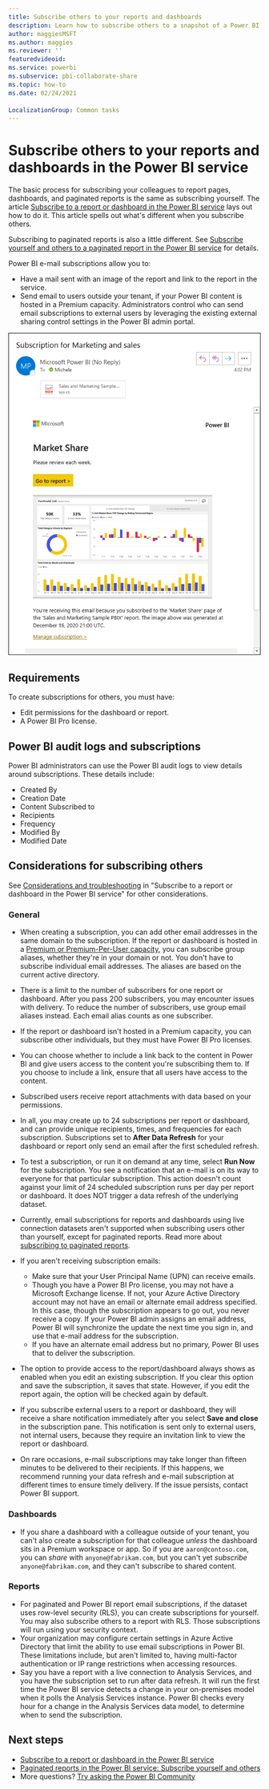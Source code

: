 ```yaml
---
title: Subscribe others to your reports and dashboards
description: Learn how to subscribe others to a snapshot of a Power BI report page or dashboard.
author: maggiesMSFT
ms.author: maggies
ms.reviewer: ''
featuredvideoid: 
ms.service: powerbi
ms.subservice: pbi-collaborate-share
ms.topic: how-to
ms.date: 02/24/2021

LocalizationGroup: Common tasks
---
```

# Subscribe others to your reports and dashboards in the Power BI service

The basic process for subscribing your colleagues to report pages, dashboards, and paginated reports is the same as subscribing yourself. The article [Subscribe to a report or dashboard in the Power BI service](../consumer/end-user-subscribe.md) lays out how to do it. This article spells out what's different when you subscribe others. 

Subscribing to paginated reports is also a little different. See [Subscribe yourself and others to a paginated report in the Power BI service](../consumer/paginated-reports-subscriptions.md) for details.

 Power BI e-mail subscriptions allow you to:

- Have a mail sent with an image of the report and link to the report in the service. 
- Send email to users outside your tenant, if your Power BI content is hosted in a Premium capacity.  Administrators control who can send email subscriptions to external users by leveraging the existing external sharing control settings in the Power BI admin portal.

![Screenshot of email snapshot of dashboard.](media/service-report-subscribe/power-bi-subscriptions-email.png)

## Requirements

To create subscriptions for others, you must have:

- Edit permissions for the dashboard or report.
- A Power BI Pro license.

## Power BI audit logs and subscriptions

Power BI administrators can use the Power BI audit logs to view details around subscriptions. These details include:

- Created By
- Creation Date
- Content Subscribed to
- Recipients
- Frequency
- Modified By
- Modified Date

## Considerations for subscribing others

See [Considerations and troubleshooting](../consumer/end-user-subscribe.md#considerations-and-troubleshooting) in "Subscribe to a report or dashboard in the Power BI service" for other considerations.

### General

- When creating a subscription, you can add other email addresses in the same domain to the subscription. If the report or dashboard is hosted in a [Premium or Premium-Per-User capacity](../admin/service-premium-what-is.md), you can subscribe group aliases, whether they're in your domain or not. You don't have to subscribe individual email addresses. The aliases are based on the current active directory.
- There is a limit to the number of subscribers for one report or dashboard. After you pass 200 subscribers, you may encounter issues with delivery. To reduce the number of subscribers, use group email aliases instead. Each email alias counts as one subscriber.
- If the report or dashboard isn't hosted in a Premium capacity, you can subscribe other individuals, but they must have Power BI Pro licenses.
- You can choose whether to include a link back to the content in Power BI and give users access to the content you're subscribing them to.  If you choose to include a link, ensure that all users have access to the content.
- Subscribed users receive report attachments with data based on your permissions.
- In all, you may create up to 24 subscriptions per report or dashboard, and can provide unique recipients, times, and frequencies for each subscription. Subscriptions set to  **After Data Refresh**  for your dashboard or report only send an email after the first scheduled refresh.
- To test a subscription, or run it on demand at any time, select  **Run Now** for the subscription. You see a notification that an e-mail is on its way to everyone for that particular subscription. This action doesn't count against your limit of 24 scheduled subscription runs per day per report or dashboard. It does NOT trigger a data refresh of the underlying dataset.
- Currently, email subscriptions for reports and dashboards using live connection datasets aren't supported when subscribing users other than yourself, except for paginated reports. Read more about [subscribing to paginated reports](../consumer/paginated-reports-subscriptions.md).
- If you aren't receiving subscription emails:

    - Make sure that your User Principal Name (UPN) can receive emails.
    - Though you have a Power BI Pro license, you may not have a Microsoft Exchange license. If not, your Azure Active Directory account may not have an email or alternate email address specified. In this case, though the subscription appears to go out, you never receive a copy.  If your Power BI admin assigns an email address, Power BI will synchronize the update the next time you sign in, and use that e-mail address for the subscription.
    - If you have an alternate email address but no primary, Power BI uses that to deliver the subscription.

- The option to provide access to the report/dashboard always shows as enabled when you edit an existing subscription.  If you clear this option and save the subscription, it saves that state. However, if you edit the report again, the option will be checked again by default.
- If you subscribe external users to a report or dashboard, they will receive a share notification immediately after you select **Save and close** in the subscription pane. This notification is sent only to external users, not internal users, because they require an invitation link to view the report or dashboard. 
- On rare occasions, e-mail subscriptions may take longer than fifteen minutes to be delivered to their recipients. If this happens, we recommend running your data refresh and e-mail subscription at different times to ensure timely delivery. If the issue persists, contact Power BI support.

### Dashboards

- If you share a dashboard with a colleague outside of your tenant, you can't also create a subscription for that colleague *unless* the dashboard sits in a Premium workspace or app. So if you are `aaron@contoso.com`, you can *share* with `anyone@fabrikam.com`, but you can't yet *subscribe* `anyone@fabrikam.com`, and they can't subscribe to shared content.

### Reports

- For paginated and Power BI report email subscriptions, if the dataset uses row-level security (RLS), you can create subscriptions for yourself. You may also subscribe others to a report with RLS. Those subscriptions will run using your security context.
- Your organization may configure certain settings in Azure Active Directory that limit the ability to use email subscriptions in Power BI. These limitations include, but aren't limited to, having multi-factor authentication or IP range restrictions when accessing resources.
- Say you have a report with a live connection to Analysis Services, and you have the subscription set to run after data refresh. It will run the first time the Power BI service detects a change in your on-premises model when it polls the Analysis Services instance.  Power BI checks every hour for a change in the Analysis Services data model, to determine when to send the subscription.

## Next steps

- [Subscribe to a report or dashboard in the Power BI service](../consumer/end-user-subscribe.md)
- [Paginated reports in the Power BI service: Subscribe yourself and others](../consumer/paginated-reports-subscriptions.md)
- More questions? [Try asking the Power BI Community](https://community.powerbi.com/)
